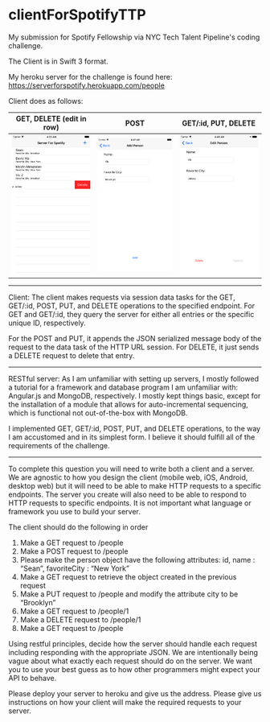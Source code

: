 # clientForSpotifyTTP
My submission for Spotify Fellowship via NYC Tech Talent Pipeline's coding challenge.

The Client is in Swift 3 format.

My heroku server for the challenge is found here: https://serverforspotify.herokuapp.com/people

Client does as follows:

|GET, DELETE (edit in row)|POST|GET/:id, PUT, DELETE|
|---|---|---|
| <img src="https://github.com/viczhong/clientForSpotifyTTP/blob/master/Screen1.png" width="250"> | <img src="https://github.com/viczhong/clientForSpotifyTTP/blob/master/Screen3.png" width="250"> | <img src="https://github.com/viczhong/clientForSpotifyTTP/blob/master/Screen2.png" width="250"> |

---

Client: The client makes requests via session data tasks for the GET, GET/:id, POST, PUT, and DELETE operations to the specified endpoint. For GET and GET/:id, they query the server for either all entries or the specific unique ID, respectively.

For the POST and PUT, it appends the JSON serialized message body of the request to the data task of the HTTP URL session. For DELETE, it just sends a DELETE request to delete that entry.

---

RESTful server: As I am unfamiliar with setting up servers, I mostly followed a tutorial for a framework and database program I am unfamiliar with: Angular.js and MongoDB, respectively. I mostly kept things basic, except for the installation of a module that allows for auto-incremental sequencing, which is functional not out-of-the-box with MongoDB.

I implemented GET, GET/:id, POST, PUT, and DELETE operations, to the way I am accustomed and in its simplest form. I believe it should fulfill all of the requirements of the challenge.

---

To complete this question you will need to write both a client and a server. We are agnostic to how you design the client (mobile web, iOS, Android, desktop web) but it will need to be able to make HTTP requests to a specific endpoints.  The server you create will also need to be able to respond to HTTP requests to specific endpoints.  It is not important what language or framework you use to build your server.

The client should do the following in order
1. Make a GET request to /people
2. Make a POST request to /people
3. Please make the person object have the following attributes: id, name : “Sean”, favoriteCity : “New York”
4. Make a GET request to retrieve the object created in the previous request
5. Make a PUT request to /people and modify the attribute city to be “Brooklyn”
6. Make a GET request to /people/1
7. Make a DELETE request to /people/1
8. Make a GET request to /people

Using restful principles, decide how the server should handle each request including responding with the appropriate JSON.  We are intentionally being vague about what exactly each request should do on the server.  We want you to use your best guess as to how other programmers might expect your API to behave.

Please deploy your server to heroku and give us the address.  Please give us instructions on how your client will make the required requests to your server.
